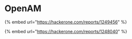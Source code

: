 # OpenAM

{% embed url="https://hackerone.com/reports/1249456" %}

{% embed url="https://hackerone.com/reports/1248040" %}



